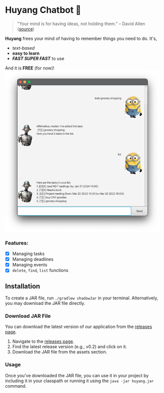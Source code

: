 # Huyang Chatbot 🤖

> "Your mind is for having ideas, not holding them." – David Allen ([source](https://gettingthingsdone.com/))

**Huyang** frees your mind of having to remember things you need to do. It's,

- *text-based*
- **easy to learn**
- ***FAST SUPER FAST*** to use

And it is **FREE** (for now)!
![Huyang](docs/Ui.png)
### Features:

- [x] Managing tasks
- [x] Managing deadlines
- [x] Managing events
- [x] `delete`, `find`, `list` functions

## Installation

To create a JAR file, run `./gradlew shadowJar` in your terminal. Alternatively, you may download the JAR file directly.

### Download JAR File

You can download the latest version of our application from the [releases page](https://github.com/YourUsername/YourRepository/releases).

1. Navigate to the [releases page](https://github.com/hiivan/ip/releases).
2. Find the latest release version (e.g., v0.2) and click on it.
3. Download the JAR file from the assets section.

### Usage

Once you've downloaded the JAR file, you can use it in your project by including it in your classpath or running it using the `java -jar huyang.jar` command.
